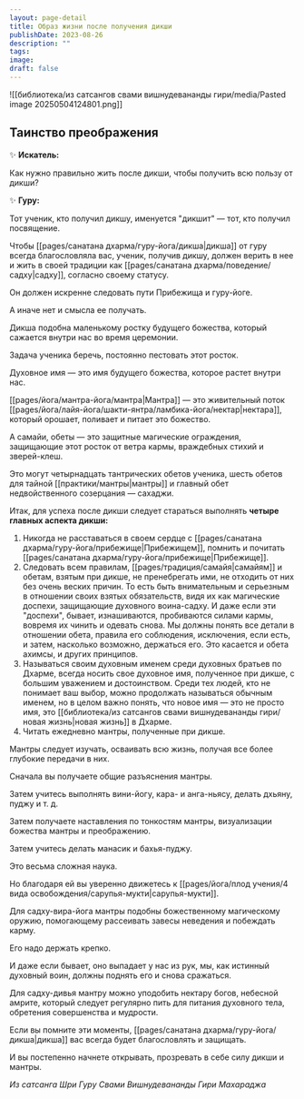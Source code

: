```yaml
---
layout: page-detail
title: Образ жизни после получения дикши
publishDate: 2023-08-26
description: ""
tags: 
image: 
draft: false
---
```

![[библиотека/из сатсангов свами вишнудевананды гири/media/Pasted image 20250504124801.png]]
## **Таинство преображения** 

  
 ✨ **Искатель:** 

 Как нужно правильно жить после дикши, чтобы получить всю пользу от дикши?

  
 ✨ **Гуру:** 

 Тот ученик, кто получил дикшу, именуется "дикшит" — тот, кто получил посвящение.

 Чтобы [[pages/санатана дхарма/гуру-йога/дикша|дикша]] от гуру всегда благословляла вас, ученик, получив дикшу, должен верить в нее и жить в своей традиции как [[pages/санатана дхарма/поведение/садху|садху]], согласно своему статусу.

 Он должен искренне следовать пути Прибежища и гуру-йоге.

 А иначе нет и смысла ее получать.

 Дикша подобна маленькому ростку будущего божества, который сажается внутри нас во время церемонии.

 Задача ученика беречь, постоянно пестовать этот росток.

 Духовное имя — это имя будущего божества, которое растет внутри нас.

 [[pages/йога/мантра-йога/мантра|Мантра]] — это живительный поток [[pages/йога/лайя-йога/шакти-янтра/ламбика-йога/нектар|нектара]], который орошает, поливает и питает это божество.

 А самайи, обеты — это защитные магические ограждения, защищающие этот росток от ветра кармы, враждебных стихий и зверей-клеш.

 Это могут четырнадцать тантрических обетов ученика, шесть обетов для тайной [[практики/мантры|мантры]] и главный обет недвойственного созерцания — сахаджи.

  
 Итак, для успеха после дикши следует стараться выполнять **четыре главных аспекта дикши:** 

1. Никогда не расставаться в своем сердце с [[pages/санатана дхарма/гуру-йога/прибежище|Прибежищем]], помнить и почитать [[pages/санатана дхарма/гуру-йога/прибежище|Прибежище]].
2. Следовать всем правилам, [[pages/традиция/самайя|самайям]] и обетам, взятым при дикше, не пренебрегать ими, не отходить от них без очень веских причин. То есть быть внимательным и серьезным в отношении своих взятых обязательств, видя их как магические доспехи, защищающие духовного воина-садху. И даже если эти "доспехи", бывает, изнашиваются, пробиваются силами кармы, вовремя их чинить и одевать снова. Мы должны понять все детали в отношении обета, правила его соблюдения, исключения, если есть, и затем, насколько возможно, держаться его. Это касается и обета ахимсы, и других принципов.
3. Называться своим духовным именем среди духовных братьев по Дхарме, всегда носить свое духовное имя, полученное при дикше, с большим уважением и достоинством. Среди тех людей, кто не понимает ваш выбор, можно продолжать называться обычным именем, но в целом важно понять, что новое имя — это не просто имя, это [[библиотека/из сатсангов свами вишнудевананды гири/новая жизнь|новая жизнь]] в Дхарме.
4. Читать ежедневно мантры, полученные при дикше.

 Мантры следует изучать, осваивать всю жизнь, получая все более глубокие передачи в них.

 Сначала вы получаете общие разъяснения мантры.

 Затем учитесь выполнять вини-йогу, кара- и анга-ньясу, делать дхьяну, пуджу и т. д.

 Затем получаете наставления по тонкостям мантры, визуализации божества мантры и преображению.

 Затем учитесь делать манасик и бахья-пуджу.

 Это весьма сложная наука.

 Но благодаря ей вы уверенно движетесь к [[pages/йога/плод учения/4 вида освобождения/сарупья-мукти|сарупья-мукти]].

  
 Для садху-вира-йога мантры подобны божественному магическому оружию, помогающему рассеивать завесы неведения и побеждать карму.

 Его надо держать крепко.

 И даже если бывает, оно выпадает у нас из рук, мы, как истинный духовный воин, должны поднять его и снова сражаться.

 Для садху-дивья мантру можно уподобить нектару богов, небесной амрите, который следует регулярно пить для питания духовного тела, обретения совершенства и мудрости.

  
 Если вы помните эти моменты, [[pages/санатана дхарма/гуру-йога/дикша|дикша]] вас всегда будет благословлять и защищать.

 И вы постепенно начнете открывать, прозревать в себе силу дикши и мантры.

*Из сатсанга Шри Гуру Свами Вишнудевананды Гири Махараджа*
